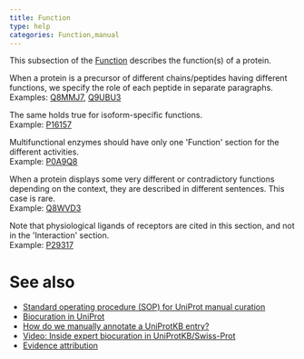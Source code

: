 ```yaml
---
title: Function
type: help
categories: Function,manual
---
```


This subsection of the [Function](https://www.uniprot.org/help/function_section) describes the function(s) of a protein.

When a protein is a precursor of different chains/peptides having different functions, we specify the role of each peptide in separate paragraphs.  
Examples: [Q8MMJ7](https://www.uniprot.org/uniprotkb/Q8MMJ7#function), [Q9UBU3](https://www.uniprot.org/uniprotkb/Q9UBU3#function)

The same holds true for isoform-specific functions.  
Example: [P16157](https://www.uniprot.org/uniprotkb/P16157#function)

Multifunctional enzymes should have only one 'Function' section for the different activities.  
Example: [P0A9Q8](https://www.uniprot.org/uniprotkb/P0A9Q8#function)

When a protein displays some very different or contradictory functions depending on the context, they are described in different sentences. This case is rare.  
Example: [Q8WVD3](https://www.uniprot.org/uniprotkb/Q8WVD3#function)

Note that physiological ligands of receptors are cited in this section, and not in the 'Interaction' section.  
Example: [P29317](https://www.uniprot.org/uniprotkb/P29317#function)


# See also

-   [Standard operating procedure (SOP) for UniProt manual curation](https://github.com/ebi-uniprot/uniprot-manual/raw/main/pdfs/sop_manual_curation.pdf)
-   [Biocuration in UniProt](https://www.uniprot.org/help/biocuration)
-   [How do we manually annotate a UniProtKB entry?](https://www.uniprot.org/help/manual_curation)
-   [Video: Inside expert biocuration in UniProtKB/Swiss-Prot](https://www.youtube.com/watch?v=wvrCJtJnDbo)
-   [Evidence attribution](https://www.uniprot.org/help/evidences)
